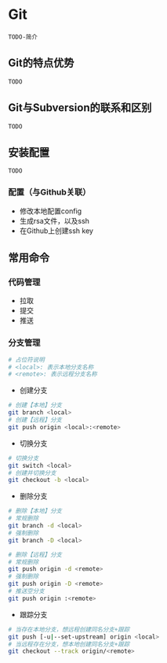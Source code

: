 # Git

`TODO-简介`

## Git的特点优势

`TODO`

## Git与Subversion的联系和区别

`TODO`

## 安装配置

`TODO`

### 配置（与Github关联）

- 修改本地配置config
- 生成rsa文件，以及ssh
- 在Github上创建ssh key

## 常用命令

### 代码管理

- 拉取
- 提交
- 推送

### 分支管理

```sh
# 占位符说明
# <local>: 表示本地分支名称
# <remote>: 表示远程分支名称
```

- 创建分支

```sh
# 创建【本地】分支
git branch <local>
# 创建【远程】分支
git push origin <local>:<remote>
```

- 切换分支

```sh
# 切换分支
git switch <local>
# 创建并切换分支
git checkout -b <local>
```

- 删除分支

```sh
# 删除【本地】分支
# 常规删除
git branch -d <local>
# 强制删除
git branch -D <local>

# 删除【远程】分支
# 常规删除
git push origin -d <remote>
# 强制删除
git push origin -D <remote>
# 推送空分支
git push origin :<remote>

```

- 跟踪分支

```sh
# 当存在本地分支，想远程创建同名分支+跟踪
git push [-u|--set-upstream] origin <local>
# 当远程存在分支，想本地创建同名分支+跟踪
git checkout --track origin/<remote>
```
